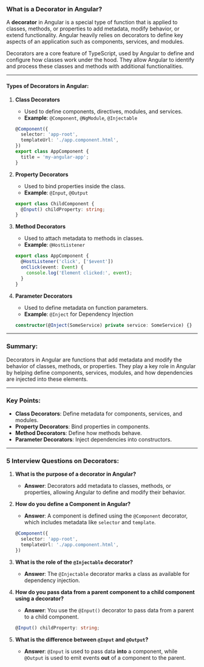### What is a Decorator in Angular?

A **decorator** in Angular is a special type of function that is applied to classes, methods, or properties to add metadata, modify behavior, or extend functionality. Angular heavily relies on decorators to define key aspects of an application such as components, services, and modules.

Decorators are a core feature of TypeScript, used by Angular to define and configure how classes work under the hood. They allow Angular to identify and process these classes and methods with additional functionalities.

---

#### Types of Decorators in Angular:

1. **Class Decorators**
   - Used to define components, directives, modules, and services.
   - **Example**: `@Component`, `@NgModule`, `@Injectable`
   ```typescript
   @Component({
     selector: 'app-root',
     templateUrl: './app.component.html',
   })
   export class AppComponent {
     title = 'my-angular-app';
   }
   ```

2. **Property Decorators**
   - Used to bind properties inside the class.
   - **Example**: `@Input`, `@Output`
   ```typescript
   export class ChildComponent {
     @Input() childProperty: string;
   }
   ```

3. **Method Decorators**
   - Used to attach metadata to methods in classes.
   - **Example**: `@HostListener`
   ```typescript
   export class AppComponent {
     @HostListener('click', ['$event'])
     onClick(event: Event) {
       console.log('Element clicked:', event);
     }
   }
   ```

4. **Parameter Decorators**
   - Used to define metadata on function parameters.
   - **Example**: `@Inject` for Dependency Injection
   ```typescript
   constructor(@Inject(SomeService) private service: SomeService) {}
   ```

---

### Summary:
Decorators in Angular are functions that add metadata and modify the behavior of classes, methods, or properties. They play a key role in Angular by helping define components, services, modules, and how dependencies are injected into these elements.

---

### Key Points:
- **Class Decorators**: Define metadata for components, services, and modules.
- **Property Decorators**: Bind properties in components.
- **Method Decorators**: Define how methods behave.
- **Parameter Decorators**: Inject dependencies into constructors.

---

### 5 Interview Questions on Decorators:

1. **What is the purpose of a decorator in Angular?**
   - **Answer**: Decorators add metadata to classes, methods, or properties, allowing Angular to define and modify their behavior.

2. **How do you define a Component in Angular?**
   - **Answer**: A component is defined using the `@Component` decorator, which includes metadata like `selector` and `template`.
   ```typescript
   @Component({
     selector: 'app-root',
     templateUrl: './app.component.html',
   })
   ```

3. **What is the role of the `@Injectable` decorator?**
   - **Answer**: The `@Injectable` decorator marks a class as available for dependency injection.

4. **How do you pass data from a parent component to a child component using a decorator?**
   - **Answer**: You use the `@Input()` decorator to pass data from a parent to a child component.
   ```typescript
   @Input() childProperty: string;
   ```

5. **What is the difference between `@Input` and `@Output`?**
   - **Answer**: `@Input` is used to pass data **into** a component, while `@Output` is used to emit events **out** of a component to the parent.

